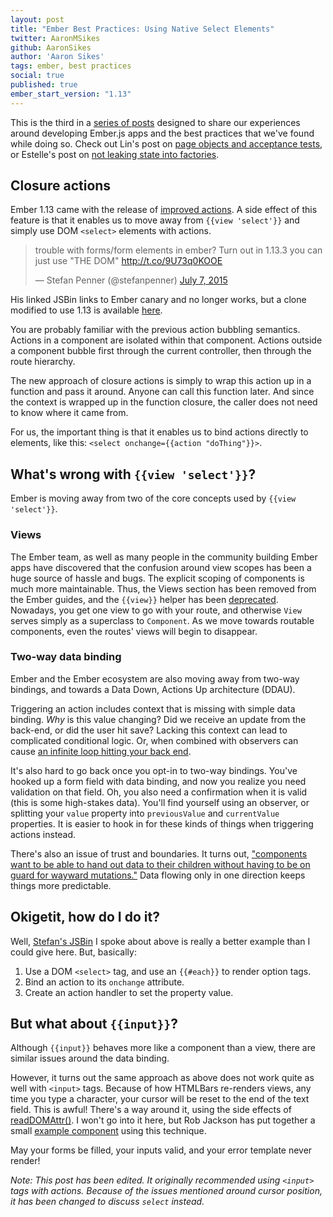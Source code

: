 ```yaml
---
layout: post
title: "Ember Best Practices: Using Native Select Elements"
twitter: AaronMSikes
github: AaronSikes
author: 'Aaron Sikes'
tags: ember, best practices
social: true
published: true
ember_start_version: "1.13"
---
```


This is the third in a [series of posts][ember-best-practices] designed
to share our experiences around developing Ember.js apps and the best
practices that we've found while doing so. Check out Lin's post on
[page objects and acceptance tests][page-objects], or Estelle's post on
[not leaking state into factories][dont-leak-state].


Closure actions
---------------

Ember 1.13 came with the release of [improved actions][improved-actions].
A side effect of this feature is that it enables us to move away from
`{{view 'select'}}` and simply use DOM `<select>` elements with actions.

<blockquote class="twitter-tweet" lang="en"><p lang="en" dir="ltr">trouble with forms/form elements in ember?&#10;&#10;Turn out in 1.13.3 you can just use &quot;THE DOM&quot;&#10;&#10;<a href="http://t.co/9U73q0KOOE">http://t.co/9U73q0KOOE</a></p>&mdash; Stefan Penner (@stefanpenner) <a href="https://twitter.com/stefanpenner/status/618530886162579456">July 7, 2015</a></blockquote> <script async src="//platform.twitter.com/widgets.js" charset="utf-8"></script>

His linked JSBin links to Ember canary and no longer works, but a clone
modified to use 1.13 is available [here][jsbin].

You are probably familiar with the previous action bubbling semantics.
Actions in a component are isolated within that component. Actions
outside a component bubble first through the current controller, then
through the route hierarchy.

The new approach of closure actions is simply to wrap this action up in
a function and pass it around. Anyone can call this function later. And
since the context is wrapped up in the function closure, the caller does
not need to know where it came from.

For us, the important thing is that it enables us to bind actions
directly to elements, like this: `<select onchange={{action "doThing"}}>`.

What's wrong with `{{view 'select'}}`?
--------------------------------------

Ember is moving away from two of the core concepts used by `{{view
'select'}}`.

### Views

The Ember team, as well as many people in the community building
Ember apps have discovered that the confusion around view scopes
has been a huge source of hassle and bugs. The explicit scoping of
components is much more maintainable. Thus, the Views section has been
removed from the Ember guides, and the `{{view}}` helper has been
[deprecated][ember-view-helper]. Nowadays, you get one view to go with
your route, and otherwise `View` serves simply as a superclass to
`Component`. As we move towards routable components, even the routes'
views will begin to disappear.

### Two-way data binding
Ember and the Ember ecosystem are also moving away from two-way bindings,
and towards a Data Down, Actions Up architecture (DDAU).

Triggering an action includes context that is missing with simple data
binding. *Why* is this value changing? Did we receive an update from
the back-end, or did the user hit save? Lacking this context can lead
to complicated conditional logic. Or, when combined with observers can
cause [an infinite loop hitting your back end][tip-jar-context].

It's also hard to go back once you opt-in to two-way bindings. You've
hooked up a form field with data binding, and now you realize you need
validation on that field. Oh, you also need a confirmation when it is
valid (this is some high-stakes data). You'll find yourself using an
observer, or splitting your `value` property into `previousValue` and
`currentValue` properties. It is easier to hook in for these kinds of
things when triggering actions instead.

There's also an issue of trust and boundaries. It turns out, ["components
want to be able to hand out data to their children without having to be
on guard for wayward mutations."][ember-2.0-bindings] Data flowing only
in one direction keeps things more predictable.

Okigetit, how do I do it?
-------------------------

Well, [Stefan's JSBin][jsbin] I spoke about above is really a better
example than I could give here. But, basically:

1. Use a DOM `<select>` tag, and use an `{{#each}}` to render option tags.
2. Bind an action to its `onchange` attribute.
3. Create an action handler to set the property value.

But what about `{{input}}`?
---------------------------

Although `{{input}}` behaves more like a component than a view, there
are similar issues around the data binding.

However, it turns out the same approach as above does not work quite as well with
`<input>` tags. Because of how HTMLBars re-renders views, any time you
type a character, your cursor will be reset to the end of the text
field. This is awful! There's a way around it, using the side effects of
[readDOMAttr()][readDOMAttr]. I won't go into it here, but Rob Jackson
has put together a small [example component][one-way-input] using this technique.


May your forms be filled, your inputs valid, and your error template
never render!

_Note: This post has been edited. It originally recommended using
`<input>` tags with actions. Because of the issues mentioned around
cursor position, it has been changed to discuss `select` instead._


[ember-best-practices]: /blog/categories/ember
[page-objects]: /blog/2015/09/25/ember-best-practices-acceptance-tests
[dont-leak-state]: /blog/2015/09/18/ember-best-practices-avoid-leaking-state-into-factories
[improved-actions]: https://github.com/emberjs/rfcs/blob/master/text/0050-improved-actions.md
[jsbin]: http://emberjs.jsbin.com/futokumufe/edit?html,js,output
[ember-view-helper]: http://emberjs.com/api/classes/Ember.Templates.helpers.html#method_view
[tip-jar-context]: https://youtu.be/7PUX27RKCq0?t=16m30s
[ember-2.0-bindings]: https://github.com/emberjs/rfcs/blob/master/text/0015-the-road-to-ember-2-0.md#one-way-bindings-by-default
[readDOMAttr]: http://emberjs.com/api/classes/Ember.View.html#method_readDOMAttr
[one-way-input]: http://ember-twiddle.com/2d7246875098d0dbb4a4
